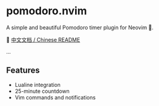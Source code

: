 # pomodoro.nvim

A simple and beautiful Pomodoro timer plugin for Neovim 🍅.

📖 [中文文档 / Chinese README](./README.zh-CN.md)

...


## Features
- Lualine integration
- 25-minute countdown
- Vim commands and notifications
